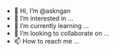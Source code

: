 - 👋 Hi, I’m @askngan
- 👀 I’m interested in ...
- 🌱 I’m currently learning ...
- 💞️ I’m looking to collaborate on ...
- 📫 How to reach me ...

<!---
askngan/askngan is a ✨ special ✨ repository because its `README.md` (this file) appears on your GitHub profile.
You can click the Preview link to take a look at your changes.
--->
